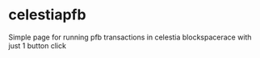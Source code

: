 # celestiapfb

Simple page for running pfb transactions in celestia blockspacerace with just 1 button click
